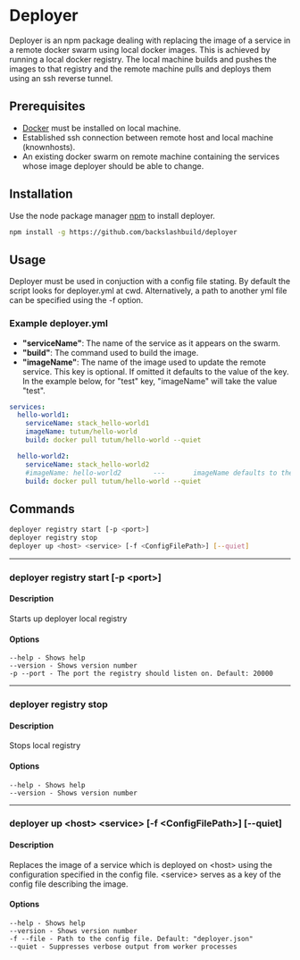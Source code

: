 # Deployer

Deployer is an npm package dealing with replacing the image of a service in a remote docker swarm using local docker images. This is achieved by running a local docker registry. The local machine builds and pushes the images to that registry and the remote machine pulls and deploys them using an ssh reverse tunnel.

## Prerequisites

- [Docker](https://www.docker.com/products/docker-desktop) must be installed on local machine.
- Established ssh connection between remote host and local machine (knownhosts).
- An existing docker swarm on remote machine containing the services whose image deployer should be able to change.

## Installation

Use the node package manager [npm](https://nodejs.org/en/download/) to install deployer.

```bash
npm install -g https://github.com/backslashbuild/deployer
```

## Usage

Deployer must be used in conjuction with a config file stating. By default the script looks for deployer.yml at cwd. Alternatively, a path to another yml file can be specified using the -f option.

### Example deployer.yml

- **"serviceName"**: The name of the service as it appears on the swarm.
- **"build"**: The command used to build the image.
- **"imageName"**: The name of the image used to update the remote service. This key is optional. If omitted it defaults to the value of the key. In the example below, for "test" key, "imageName" will take the value "test".

```yml
services:
  hello-world1:
    serviceName: stack_hello-world1
    imageName: tutum/hello-world
    build: docker pull tutum/hello-world --quiet

  hello-world2:
    serviceName: stack_hello-world2
    #imageName: hello-world2        ---       imageName defaults to the key but can be overwritten
    build: docker pull tutum/hello-world --quiet
```

## Commands

```bash
deployer registry start [-p <port>]
deployer registry stop
deployer up <host> <service> [-f <ConfigFilePath>] [--quiet]
```

---

### deployer registry start [-p &lt;port>]

#### Description

Starts up deployer local registry

#### Options

```
--help - Shows help
--version - Shows version number
-p --port - The port the registry should listen on. Default: 20000
```

---

### deployer registry stop

#### Description

Stops local registry

#### Options

```
--help - Shows help
--version - Shows version number
```

---

### deployer up &lt;host> &lt;service> [-f &lt;ConfigFilePath>] [--quiet]

#### Description

Replaces the image of a service which is deployed on &lt;host> using the configuration specified in the config file. &lt;service> serves as a key of the config file describing the image.

#### Options

```
--help - Shows help
--version - Shows version number
-f --file - Path to the config file. Default: "deployer.json"
--quiet - Suppresses verbose output from worker processes
```
